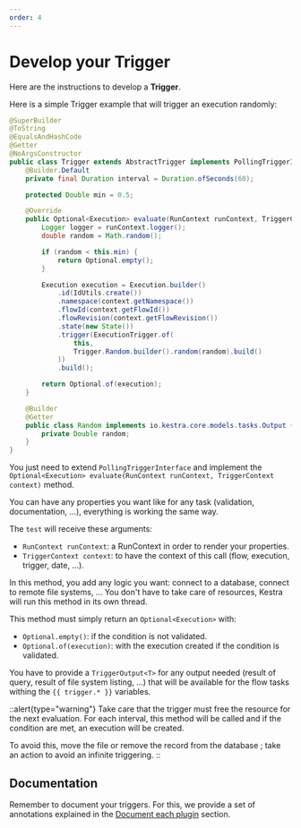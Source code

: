 ```yaml
---
order: 4
---
```

# Develop your Trigger


Here are the instructions to develop a **Trigger**.

Here is a simple Trigger example that will trigger an execution randomly:

```java
@SuperBuilder
@ToString
@EqualsAndHashCode
@Getter
@NoArgsConstructor
public class Trigger extends AbstractTrigger implements PollingTriggerInterface, TriggerOutput<Trigger.Random> {
    @Builder.Default
    private final Duration interval = Duration.ofSeconds(60);

    protected Double min = 0.5;

    @Override
    public Optional<Execution> evaluate(RunContext runContext, TriggerContext context) throws Exception {
        Logger logger = runContext.logger();
        double random = Math.random();

        if (random < this.min) {
            return Optional.empty();
        }

        Execution execution = Execution.builder()
            .id(IdUtils.create())
            .namespace(context.getNamespace())
            .flowId(context.getFlowId())
            .flowRevision(context.getFlowRevision())
            .state(new State())
            .trigger(ExecutionTrigger.of(
                this,
                Trigger.Random.builder().random(random).build()
            ))
            .build();

        return Optional.of(execution);
    }

    @Builder
    @Getter
    public class Random implements io.kestra.core.models.tasks.Output {
        private Double random;
    }
}
```

You just need to extend `PollingTriggerInterface` and implement the `Optional<Execution> evaluate(RunContext runContext, TriggerContext context)` method.

You can have any properties you want like for any task (validation, documentation, ...), everything is working the same way.

The `test` will receive these arguments:
- `RunContext runContext`: a RunContext in order to render your properties.
- `TriggerContext context`: to have the context of this call (flow, execution, trigger, date, ...).

In this method, you add any logic you want: connect to a database, connect to remote file systems, ...
You don't have to take care of resources, Kestra will run this method in its own thread.

This method must simply return an `Optional<Execution>` with:
- `Optional.empty()`: if the condition is not validated.
- `Optional.of(execution)`: with the execution created if the condition is validated.

You have to provide a `TriggerOutput<T>` for any output needed (result of query, result of file system listing, ...) that will be available for the flow tasks withing the `{{ trigger.* }}` variables.

::alert{type="warning"}
Take care that the trigger must free the resource for the next evaluation. For each interval, this method will be called and if the condition are met, an execution will be created.

To avoid this, move the file or remove the record from the database ; take an action to avoid an infinite triggering.
::

## Documentation
Remember to document your triggers. For this, we provide a set of annotations explained in the [Document each plugin](../documentation#document-each-plugin) section.